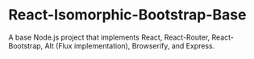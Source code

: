 # React-Isomorphic-Bootstrap-Base
A base Node.js project that implements React, React-Router, React-Bootstrap, Alt (Flux implementation), Browserify, and Express.
